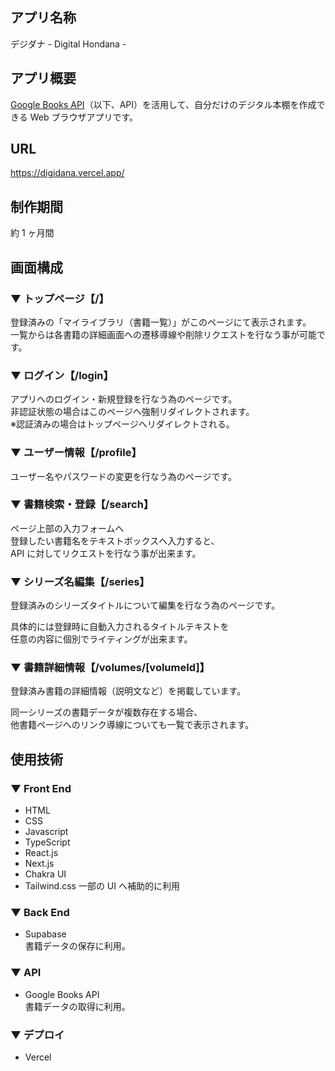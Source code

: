 ## アプリ名称

デジダナ - Digital Hondana -

## アプリ概要

[Google Books API](https://developers.google.com/books?hl=ja)（以下、API）を活用して、自分だけのデジタル本棚を作成できる Web ブラウザアプリです。

## URL

https://digidana.vercel.app/

## 制作期間

約 1 ヶ月間

## 画面構成

### ▼ トップページ【/】

登録済みの「マイライブラリ（書籍一覧）」がこのページにて表示されます。  
一覧からは各書籍の詳細画面への遷移導線や削除リクエストを行なう事が可能です。

### ▼ ログイン【/login】

アプリへのログイン・新規登録を行なう為のページです。  
非認証状態の場合はこのページへ強制リダイレクトされます。  
※認証済みの場合はトップページへリダイレクトされる。

### ▼ ユーザー情報【/profile】

ユーザー名やパスワードの変更を行なう為のページです。

### ▼ 書籍検索・登録【/search】

ページ上部の入力フォームへ  
登録したい書籍名をテキストボックスへ入力すると、  
API に対してリクエストを行なう事が出来ます。

### ▼ シリーズ名編集【/series】

登録済みのシリーズタイトルについて編集を行なう為のページです。

具体的には登録時に自動入力されるタイトルテキストを  
任意の内容に個別でライティングが出来ます。

### ▼ 書籍詳細情報【/volumes/[volumeId]】

登録済み書籍の詳細情報（説明文など）を掲載しています。

同一シリーズの書籍データが複数存在する場合、  
他書籍ページへのリンク導線についても一覧で表示されます。

## 使用技術

### ▼ Front End

- HTML
- CSS
- Javascript
- TypeScript
- React.js
- Next.js
- Chakra UI
- Tailwind.css
  一部の UI へ補助的に利用

### ▼ Back End

- Supabase  
  書籍データの保存に利用。

### ▼ API

- Google Books API  
  書籍データの取得に利用。

### ▼ デプロイ

- Vercel
